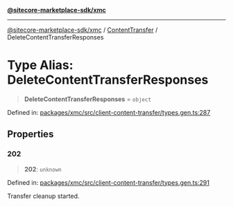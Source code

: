 [**@sitecore-marketplace-sdk/xmc**](../../../../README.md)

***

[@sitecore-marketplace-sdk/xmc](../../../../README.md) / [ContentTransfer](../README.md) / DeleteContentTransferResponses

# Type Alias: DeleteContentTransferResponses

> **DeleteContentTransferResponses** = `object`

Defined in: [packages/xmc/src/client-content-transfer/types.gen.ts:287](https://github.com/Sitecore/marketplace-sdk/blob/893df143248e67d8c66e942a96045542130259a0/packages/xmc/src/client-content-transfer/types.gen.ts#L287)

## Properties

### 202

> **202**: `unknown`

Defined in: [packages/xmc/src/client-content-transfer/types.gen.ts:291](https://github.com/Sitecore/marketplace-sdk/blob/893df143248e67d8c66e942a96045542130259a0/packages/xmc/src/client-content-transfer/types.gen.ts#L291)

Transfer cleanup started.
